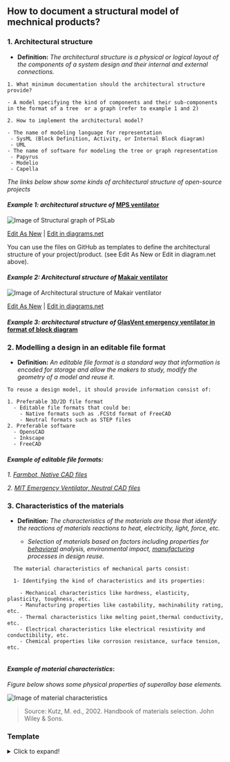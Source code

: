 ## **How to document a structural model of mechnical products?** 

 ### **1. Architectural structure**

- **Definition:** *The architectural structure is a physical or logical layout of the components of a system design and their internal and external connections.*


 ```
1. What minimum documentation should the architectural structure provide?
 
- A model specifying the kind of components and their sub-components in the format of a tree  or a graph (refer to example 1 and 2)

2. How to implement the architectural model?

- The name of modeling language for representation 
  - SysML (Block Definition, Activity, or Internal Block diagram)
  - UML
- The name of software for modeling the tree or graph representation
  - Papyrus
  - Modelio
  - Capella 

   ``` 
 
*The links below show some kinds of architectural structure of open-source projects*

#### *Example 1: architectural structure of* [MPS ventilator](https://www.monolithicpower.com/en/mps-open-source-ventilator)

![Image of Structural graph of PSLab](https://github.com/OPEN-NEXT/wp2.3_template/blob/main/Sources/Images/Architecture%20of%20mechanical%20structural%20model.jpg)

<a href="https://app.diagrams.net/#G1GCkQGQB4dYQCXf016Il42YpoE1dwrAtm" target="_blank">Edit As New</a> | <a href="https://app.diagrams.net/#G1GCkQGQB4dYQCXf016Il42YpoE1dwrAtm" target="_blank">Edit in diagrams.net</a>

You can use the files on GitHub as templates to define the architectural structure of your project/product. (see Edit As New or Edit in diagram.net above).


#### *Example 2: Architectural structure of* [Makair ventilator](https://github.com/makers-for-life/makair) 

![Image of Architectural structure of Makair ventilator](https://github.com/OPEN-NEXT/wp2.3_template/blob/main/Sources/Images/Architectural%20structure%20of%20makair%20ventilator.jpg)

<a href="https://app.diagrams.net/#G1DN3jEDVI9DlEGjVZ8jHI2kTvyz1dFT_O" target="_blank">Edit As New</a> | <a href="https://app.diagrams.net/#G1DN3jEDVI9DlEGjVZ8jHI2kTvyz1dFT_O">Edit in diagrams.net</a>

#### *Example 3: architectural structure of* [GlasVent emergency ventilator in format of block diagram](https://onlinelibrary.wiley.com/doi/10.1002/gch2.202000046)

### **2. Modelling a design in an editable file format**

- **Definition:** *An editable file format is a standard way that information is encoded for storage and allow the makers to study, modify the geometry of a model and reuse it.* 

 ```
To reuse a design model, it should provide information consist of:

 1. Preferable 3D/2D file format
   - Editable file formats that could be:
     - Native formats such as .FCStd format of FreeCAD 
     - Neutral formats such as STEP files
 2. Preferable software 
   - OpensCAD
   - Inkscape
   - FreeCAD
  ```

#### *Example of editable file formats:* 

*1. [Farmbot, Native CAD files](https://genesis.farm.bot/v1.5/Extras/cad)*

*2. [MIT Emergency Ventilator, Neutral CAD files](https://e-vent.mit.edu/resources/downloads/)*


### **3. Characteristics of the materials**

- **Definition:** *The characteristics of the materials are those that identify the reactions of materials reactions to heat, electricity, light, force, etc.* 

  - *Selection of materials  based on factors including properties for [behavioral](https://github.com/OPEN-NEXT/wp2.3_template/tree/main/Documentation/3.%20Design/Behavioral%20model) analysis, environmental impact, [manufacturing](https://github.com/OPEN-NEXT/wp2.3_template/tree/main/Documentation/4.%20Manufacturing) processes in design reuse.* 

```
  The material characteristics of mechanical parts consist: 
  
  1- Identifying the kind of characteristics and its properties: 
  
    - Mechanical characteristics like hardness, elasticity, plasticity, toughness, etc. 
    - Manufacturing properties like castability, machinability rating, etc.
    - Thermal characteristics like melting point,thermal conductivity, etc.
    - Electrical characteristics like electrical resistivity and conductibility, etc.
    - Chemical properties like corrosion resistance, surface tension, etc.
     
  ```
  
  #### *Example of material characteristics*:
  
*Figure below shows some physical properties of superalloy base elements.*

![Image of material characteristics](https://github.com/OPEN-NEXT/wp2.3_template/blob/main/Sources/Images/material%20characteristics%20example.jpg)

> Source: Kutz, M. ed., 2002. Handbook of materials selection. John Wiley & Sons.
  
### Template
<details>
  <summary>Click to expand!</summary>
  
  #### 1. Architectural structure documentation
  1. A model specifying of components <a href="https://app.diagrams.net/#G1GCkQGQB4dYQCXf016Il42YpoE1dwrAtm" target="_blank">Edit As New</a> | <a href="https://app.diagrams.net/#G1GCkQGQB4dYQCXf016Il42YpoE1dwrAtm" target="_blank">Edit in diagrams.net</a>
  2. Name of modeling language
     * UML
     * ...
  3. Name of Software
     * Online app diagram
     * ...
 
 #### 2. Documentation a design in an editable file format
  1. 3D/2D file format
     * Native formats
     * Neutral formats
  2. Name of Software
     * FreeCAD
     * ...
 
  #### 2. Documentation a design in an editable file format
  1. 3D/2D file format
     * Native formats
     * Neutral formats
  2. Name of Software
     * FreeCAD
     * ...
 
</details>

